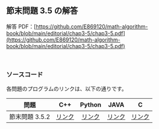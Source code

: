 ## 節末問題 3.5 の解答

解答 PDF：[https://github.com/E869120/math-algorithm-book/blob/main/editorial/chap3-5/chap3-5.pdf](https://github.com/E869120/math-algorithm-book/blob/main/editorial/chap3-5/chap3-5.pdf)

<br />

### ソースコード

各問題のプログラムのリンクは、以下の通りです。

| 問題 | C++ | Python | JAVA | C |
|:---:|:---:|:---:|:---:|:---:|
| 節末問題 3.5.2 | [リンク](https://github.com/E869120/math-algorithm-book/blob/main/editorial/chap3-5/prob3-5-2.cpp) | [リンク](https://github.com/E869120/math-algorithm-book/blob/main/editorial/chap3-5/prob3-5-2.py) | [リンク](https://github.com/E869120/math-algorithm-book/blob/main/editorial/chap3-5/prob3-5-2.java) | [リンク](https://github.com/E869120/math-algorithm-book/blob/main/editorial/chap3-5/prob3-5-2.c) |